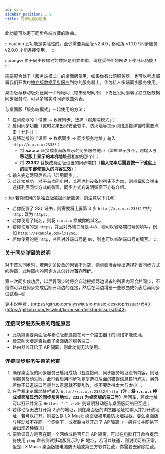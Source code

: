 ```yaml
---
id: sync
sidebar_position: 1.9
title: 同步功能的使用
---
```


此功能可以用于同步各端收藏的歌曲。

:::caution
此功能是实验性的，至少需要桌面版 v2.4.0 / 移动版 v1.1.0 / 同步服务 v2.0.0 才能连接使用。
:::

:::danger
由于同步传输时的数据是明文传输，请在受信任的网络下使用此功能！
:::

需要配合处于「服务端模式」的桌面版使用，如果你有公网服务器，也可以考虑部署我们开发的[独立版数据同步服务](https://github.com/lyswhut/lx-music-sync-server#readme)到你的服务器上，作为私人多端同步服务使用。

桌面版与移动版处在同一个局域网（路由器的网络）下或在公网部署了独立版数据同步服务时，可以多端实时同步歌曲列表。

与桌面版「服务端模式」一起使用的方法：

1. 在桌面版的「设置 → 数据同步」选择「服务端模式」；
2. 启用同步功能（这时如果出现安全软件、防火墙等提示网络连接弹窗时需要点击「允许」）；
3. 在移动版的「设置 → 数据同步 → 同步服务地址」输入 `http://x.x.x.x:23332`：
   - 将 **x.x.x.x** 替换成桌面版显示的同步服务地址（如果显示多个，则输入与**移动版上显示的本机地址**最相似的那个）；
   - 将 **23332** 替换成桌面版设置的同步端口（**输入完毕后需要按一下键盘上的回车键使输入的内容生效**）；
4. 输入完这两项后点击「启用同步」；
5. 若连接成功，对于首次同步时，若两边的设备的列表不为空，则桌面版会弹出选择列表同步方式的弹窗，同步方式的说明弹窗下方有介绍。

:::tip
若你使用的是[独立版数据同步服务](https://github.com/lyswhut/lx-music-sync-server#readme)，则注意以下几点：

- 若你配置了 SSL 证书，则需要将上面第 3 步 `http://x.x.x.x:23332` 中的 `http:` 改为 `https:`。
- 若你使用了域名，则将 `x.x.x.x` 换成你的域名。
- 若你使用的是 `https`，并且对外端口号是 `443`，则可以省略端口号的填写，例如 `https://example.com/lxsync`。
- 若你使用的是 `http`，并且对外端口号是 `80`，则也可以省略端口号的填写。
:::


### 关于同步弹窗的说明

对于首次同步时，若两边的设备的列表不为空，则桌面版会弹出选择列表同步方式的弹窗，此弹窗内的同步方式仅针对**首次同步**。

第一次同步成功后，以后再同步时将会自动根据两边设备的列表内容合并同步，不信你可以在同步完成后断开两边的连接，然后在两边增删一些歌曲或列表后再同步试试看~😉

更多说明看：[https://github.com/lyswhut/lx-music-desktop/issues/1543](https://github.com/lyswhut/lx-music-desktop/issues/1543)

### 连接同步服务失败的可能原因

- 此功能需要桌面版与移动版都连接在同一个路由器下的网络才能使用。
- 检查防火墙是否拦截了桌面版的服务端口。
- 路由器若开启了 AP 隔离，则此功能无法使用。

### 连接同步服务失败的检查

1. 确保桌面版的同步服务已启用成功（若连接码、同步服务地址没有内容，则证明服务启动失败，此时看启用同步功能复选框后面的错误信息自行解决，另外若你不知道端口号是什么意思就不要乱改，或不要改得太大与太小）；
2. 在手机浏览器地址栏输入 `http://x.x.x.x:23332/hello`<b>（注：将 `x.x.x.x` 换成桌面版显示的同步服务地址，`23332` 为桌面版的端口号）</b>后回车，若此地址可以打开并显示 `Hello~::^-^::~v3~` 则证明移动版与桌面版网络已互通；
3. 若移动版无法打开第 2 步的地址，则在桌面版的浏览器地址栏输入并打开该地址，若可以打开，则要么是 LX Music 桌面版被电脑防火墙拦截，要么桌面版与移动版不在同一个网络下，或者路由器开启了 AP 隔离（一般在公共网络下会出现这种情况）；
4. 要验证双方是否在同一个网络或是否开启 AP 隔离，可以在电脑打开命令提示符使用 `ping` 命令测试移动版显示的 IP 地址，若可以联通，则说明网络正常，但是 LX Music 桌面版被电脑防火墙或第三方软件拦截，你需要去解除拦截。

